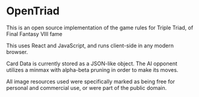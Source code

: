 # OpenTriad
This is an open source implementation of the game rules for Triple Triad, of Final Fantasy VIII fame

This uses React and JavaScript, and runs client-side in any modern browser.

Card Data is currently stored as a JSON-like object. The AI opponent utilizes a minmax with alpha-beta pruning in order to make its moves.

All image resources used were specifically marked as being free for personal and commercial use, or were part of the public domain. 
